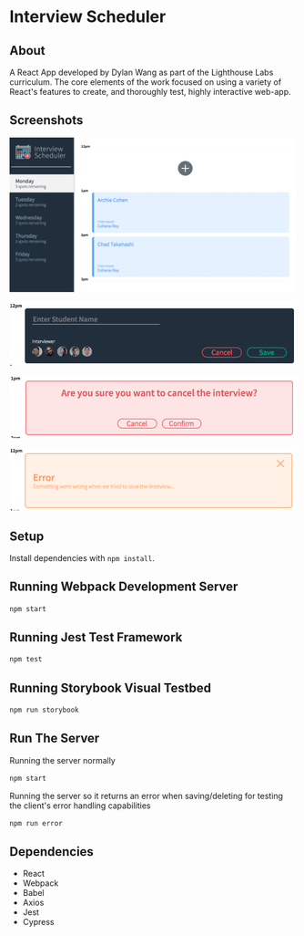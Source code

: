 # Interview Scheduler

## About

A React App developed by Dylan Wang as part of the Lighthouse Labs curriculum. The core elements of the work
focused on using a variety of React's features to create, and thoroughly test, highly interactive web-app.

## Screenshots
![view1](/screenshots/view1.png)

![view2](/screenshots/view2.png)

![view1](/screenshots/view3.png)

![view1](/screenshots/view4.png)

## Setup

Install dependencies with `npm install`.

## Running Webpack Development Server

```sh
npm start
```

## Running Jest Test Framework

```sh
npm test
```

## Running Storybook Visual Testbed

```sh
npm run storybook
```

## Run The Server 
Running the server normally
```sh
npm start
```
Running the server so it returns an error when saving/deleting for testing the client's error handling capabilities
```sh
npm run error
```


## Dependencies
- React
- Webpack
- Babel
- Axios
- Jest
- Cypress
